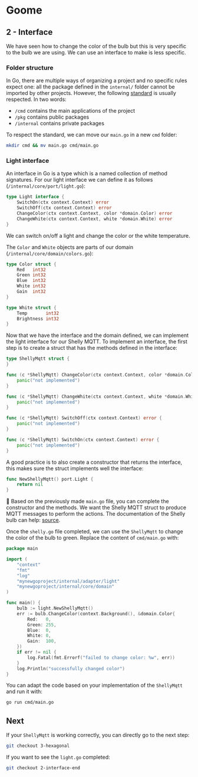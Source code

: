 # Goome

## 2 - Interface

We have seen how to change the color of the bulb but this is very specific to the bulb we are using.
We can use an interface to make is less specific.

### Folder structure

In Go, there are multiple ways of organizing a project and no specific rules expect one: all the package defined in the `internal/` folder cannot be imported by other projects.
However, the following [standard](https://github.com/golang-standards/project-layout) is usually respected.
In two words:

* `/cmd` contains the main applications of the project
* `/pkg` contains public packages
* `/internal` contains private packages

To respect the standard, we can move our `main.go` in a new `cmd` folder:

```bash
mkdir cmd && mv main.go cmd/main.go
```

### Light interface

An interface in Go is a type which is a named collection of method signatures.
For our light interface we can define it as follows (`/internal/core/port/light.go`):

```go
type Light interface {
	SwitchOn(ctx context.Context) error
	SwitchOff(ctx context.Context) error
	ChangeColor(ctx context.Context, color *domain.Color) error
	ChangeWhite(ctx context.Context, white *domain.White) error
}
```

We can switch on/off a light and change the color or the white temperature.

The `Color` and `White` objects are parts of our domain (`/internal/core/domain/colors.go`):

```go
type Color struct {
	Red   int32
	Green int32
	Blue  int32
	White int32
	Gain  int32
}

type White struct {
	Temp       int32
	Brightness int32
}
```

Now that we have the interface and the domain defined, we can implement the light interface for our Shelly MQTT.
To implement an interface, the first step is to create a struct that has the methods defined in the interface:

```go
type ShellyMqtt struct {
}

func (c *ShellyMqtt) ChangeColor(ctx context.Context, color *domain.Color) error {
	panic("not implemented")
}

func (c *ShellyMqtt) ChangeWhite(ctx context.Context, white *domain.White) error {
	panic("not implemented")
}

func (c *ShellyMqtt) SwitchOff(ctx context.Context) error {
	panic("not implemented")
}

func (c *ShellyMqtt) SwitchOn(ctx context.Context) error {
	panic("not implemented")
}
```

A good practice is to also create a constructor that returns the interface, this makes sure the struct implements well the interface:

```go
func NewShellyMqtt() port.Light {
	return nil
}
```

🫵 Based on the previously made `main.go` file, you can complete the constructor and the methods. We want the Shelly MQTT struct to produce MQTT messages to perform the actions.
The documentation of the Shelly bulb can help: [source](https://shelly-api-docs.shelly.cloud/gen1/#shelly-bulb-rgbw-mqtt).

Once the `shelly.go` file completed, we can use the `ShellyMqtt` to change the color of the bulb to green.
Replace the content of  `cmd/main.go` with:

```go
package main

import (
	"context"
	"fmt"
	"log"
	"mynewgoproject/internal/adapter/light"
	"mynewgoproject/internal/core/domain"
)

func main() {
	bulb := light.NewShellyMqtt()
	err := bulb.ChangeColor(context.Background(), &domain.Color{
		Red:   0,
		Green: 255,
		Blue:  0,
		White: 0,
		Gain:  100,
	})
	if err != nil {
		log.Fatal(fmt.Errorf("failed to change color: %w", err))
	}
	log.Println("successfully changed color")
}
```

You can adapt the code based on your implementation of the `ShellyMqtt` and run it with:

```bash
go run cmd/main.go
```

## Next

If your `ShellyMqtt` is working correctly, you can directly go to the next step:

```bash
git checkout 3-hexagonal
```

If you want to see the `light.go` completed:

```bash
git checkout 2-interface-end
```
